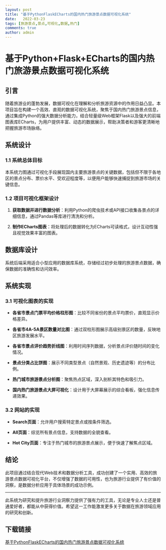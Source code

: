 ```yaml
---
layout: post
title: "基于PythonFlaskECharts的国内热门旅游景点数据可视化系统"
date:   2022-03-23
tags: [旅游景点,景点,可视化,数据,热门]
comments: true
author: admin
---
```

# 基于Python+Flask+ECharts的国内热门旅游景点数据可视化系统

## 引言

随着旅游业的蓬勃发展，数据可视化在理解和分析旅游资源中的作用日益凸显。本项目旨在构建一个高效、直观的数据可视化系统，聚焦于国内热门旅游景点信息，通过集成Python的强大数据分析能力，结合轻量级Web框架Flask以及强大的前端图表库ECharts，为用户提供丰富、动态的数据展示，帮助决策者和游客更清晰地把握旅游市场脉络。

## 系统设计

### 1.1 系统总体目标

本系统力图通过可视化手段展现国内主要旅游景点的关键数据，包括但不限于各地区的景点分布、票价水平、受欢迎程度等，以便用户能够快速捕捉到旅游市场的关键信息。

### 1.2 项目可视化框架设计

1. **获取数据并进行数据分析**：利用Python的爬虫技术或API接口收集各景点的详细信息，通过Pandas等库进行清洗和分析。
   
2. **制作ECharts图表**：将处理后的数据转化为ECharts可读格式，设计互动性强且视觉效果丰富的图表。

## 数据库设计

系统后端采用适合小型应用的数据库系统，存储经过初步处理的旅游景点数据，确保数据的准确性和访问效率。

## 系统实现

### 3.1 可视化图表的实现

- **各省市景点门票平均价格柱形图**：比较不同省份的景点平均票价，直观显示价格差异。
  
- **各省市4A-5A景区数量对比图**：通过双柱形图展示高级别景区的数量，反映地区旅游发展水平。
  
- **各省市景点评价趋势折线图**：利用时间序列数据，分析景点评价随时间的变化情况。
  
- **景点分类占比饼图**：展示不同类型景点（自然景观、历史遗迹等）的分布比例。
  
- **热门城市旅游景点分析图**：聚焦热点区域，深入剖析其特色和吸引力。
  
- **国内热门旅游景点大屏可视化**：设计用于大屏幕展示的综合看板，强化信息传递效果。

### 3.2 网站的实现

- **Search页面**：允许用户搜索特定景点或按条件筛选。
  
- **All页面**：综览所有景点信息，支持数据的全貌查看。
  
- **Hot City页面**：专注于热门城市的旅游景点展示，便于快速了解焦点区域。

## 结论

此项目通过结合现代Web技术和数据分析工具，成功创建了一个实用、高效的旅游景点数据可视化平台，不仅增强了数据的可用性，也为旅游行业提供了有价值的洞察，是数据分析应用于具体场景的成功示例。

---

此系统为研究和提升旅游行业洞察力提供了强有力的工具，无论是专业人士还是普通爱好者，都能从中获得价值。希望这一工作能激发更多关于数据在旅游领域应用的研究和创新。

## 下载链接

[基于PythonFlaskECharts的国内热门旅游景点数据可视化系统](https://pan.quark.cn/s/b0e5f7c38df4)